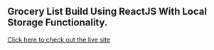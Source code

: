 ## Grocery List Build Using ReactJS With Local Storage Functionality.

[Click here to check out the live site]()
